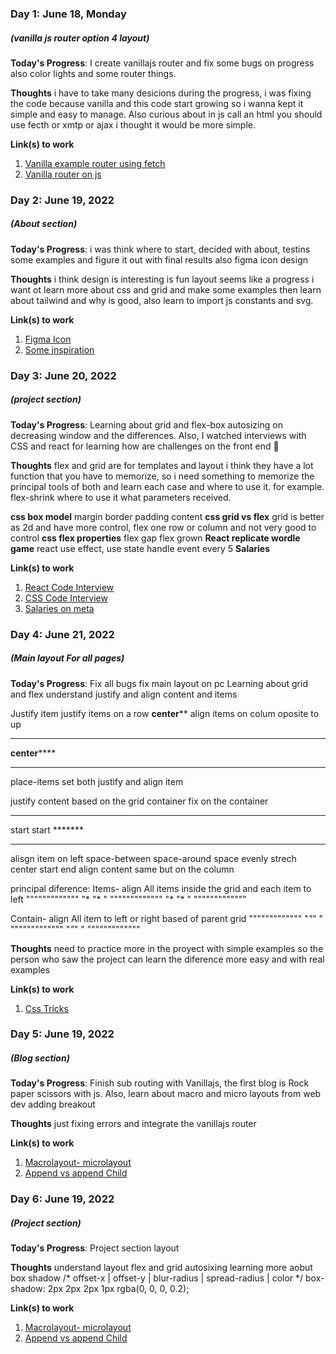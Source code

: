 ### Day 1: June 18, Monday
##### (vanilla js router option 4 layout)

**Today's Progress**: I create vanillajs router and fix some bugs on progress also color lights and some router things.

**Thoughts** i have to take many desicions
during the progress, i was fixing the code
because vanilla and this code start growing
so i wanna kept it simple and easy to manage. 
Also curious about in js call an html
you should use fecth or xmtp or ajax
i thought it would be more simple.

**Link(s) to work**
1. [Vanilla example router using fetch](https://github.com/mitchwadair/vanilla-spa-router/blob/main/js/router.js)
2. [Vanilla router on js](https://github.com/alexcamachogz/Vanilla-Router)

### Day 2: June 19, 2022
##### (About section)

**Today's Progress**: i was think where to start, decided with about, testins some examples and figure it out with final results also figma icon design

**Thoughts** i think design is interesting is fun
layout seems like a progress i want ot learn more about css and grid and make some examples then learn about tailwind and why is good, also learn to import js constants and svg.

**Link(s) to work**
1. [Figma Icon](https://www.youtube.com/watch?v=B_KeOTlDdSQ)
2. [Some inspiration](https://www.cassie.codes/)



### Day 3: June 20, 2022
##### (project section)

**Today's Progress**: Learning about grid and flex-box autosizing on decreasing window and the differences. Also, I watched interviews with CSS and react for learning how are challenges on the front end 🌂

**Thoughts** 
flex and grid are for templates and layout
i think they have a lot function that you have to memorize, so i need something to memorize the principal tools of both and learn each case and where to use it.
for example. flex-shrink where to use it what parameters received.



**css box model**
margin border padding content
**css grid vs flex**
grid is better as 2d and have more control, flex one row or column and not very good to control
**css flex properties**
flex gap
flex grown
**React replicate wordle game**
react use effect, use state
handle event every 5
**Salaries**

**Link(s) to work**
1. [React Code Interview](https://www.youtube.com/watch?v=5xf4_Kx7azg)
2. [CSS Code Interview](https://www.youtube.com/watch?v=ak4p7sdKJQw)
3. [Salaries on meta](https://www.youtube.com/watch?v=RcXTmVOiBMg)


### Day 4: June 21, 2022
##### (Main layout For all pages)

**Today's Progress**: 
Fix all bugs fix main layout on pc
Learning about grid and flex understand justify and align content and items


Justify item
justify items on a row
******center********
align items on colum oposite to up
******************
****center********
******************
place-items set both justify and align item

justify content
based on the grid container fix on the container
*******************
start start *******
*******************
alisgn item on left
space-between
space-around 
space evenly
strech
center
start
end
align content same but on the column


principal diference:
Items- align All items inside the grid and each item to left
"""""""""""""
"*   "*     "
"""""""""""""
"*   "*     "
"""""""""""""

Contain- align All item to left or right based of parent grid
"""""""""""""
"*"*"       "
"""""""""""""
"*"*"       "
"""""""""""""


**Thoughts** 
need to practice more in the proyect with simple examples
so the person who saw the project can learn the diference more easy and with real examples


**Link(s) to work**
1. [Css Tricks](https://css-tricks.com/snippets/css/complete-guide-grid/)


### Day 5: June 19, 2022
##### (Blog section)

**Today's Progress**: Finish sub routing with Vanillajs, the first blog is Rock paper scissors with js. Also, learn about macro and micro layouts from web dev
adding breakout

**Thoughts** just fixing errors and integrate the vanillajs router


**Link(s) to work**
1. [Macrolayout- microlayout](https://web.dev/learn/design/micro-layouts/)
2. [Append vs append Child](https://dev.to/ibn_abubakre/append-vs-appendchild-a4m)


### Day 6: June 19, 2022
##### (Project section)

**Today's Progress**: Project section layout

**Thoughts** understand layout flex and grid autosixing 
learning more aobut box shadow
/* offset-x | offset-y | blur-radius | spread-radius | color */
box-shadow: 2px 2px 2px 1px rgba(0, 0, 0, 0.2);


**Link(s) to work**
1. [Macrolayout- microlayout](https://web.dev/learn/design/micro-layouts/)
2. [Append vs append Child](https://dev.to/ibn_abubakre/append-vs-appendchild-a4m)



